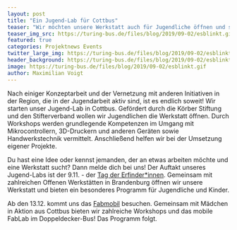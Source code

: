 ```yaml
---
layout: post
title: "Ein Jugend-Lab für Cottbus"
teaser: "Wir möchten unsere Werkstatt auch für Jugendliche öffnen und starten ein Jugend-Lab."
teaser_img_src: https://turing-bus.de/files/blog/2019/09-02/esblinkt.gif
featured: true
categories: Projektnews Events
twitter_large_img: https://turing-bus.de/files/blog/2019/09-02/esblinkt.gif
header_background: https://turing-bus.de/files/blog/2019/09-02/esblinkt.gif
image: https://turing-bus.de/files/blog/2019/09-02/esblinkt.gif
author: Maximilian Voigt
---
```

Nach einiger Konzeptarbeit und der Vernetzung mit anderen Initiativen in der Region, die in der Jugendarbeit aktiv sind, ist es endlich soweit! Wir starten unser Jugend-Lab in Cottbus. Gefördert durch die Körber Stiftung und den Stifterverband wollen wir Jugendlichen die Werkstatt öffnen. Durch Workshops werden grundlegende Kompetenzen im Umgang mit Mikrocontrollern, 3D-Druckern und anderen Geräten sowie Handwerkstechnik vermittelt. Anschließend helfen wir bei der Umsetzung eigener Projekte.

Du hast eine Idee oder kennst jemanden, der an etwas arbeiten möchte und eine Werkstatt sucht? Dann melde dich bei uns! Der Auftakt unseres Jugend-Labs ist der 9.11. - der [Tag der Erfinder\*innen](https://offene-werkstaetten-brandenburg.de/erfinden). Gemeinsam mit zahlreichen Offenen Werkstätten in Brandenburg öffnen wir unsere Werkstatt und bieten ein besonderes Programm für Jugendliche und Kinder.

Ab den 13.12. kommt uns das [Fabmobil](http://fabmobil.org/) besuchen. Gemeinsam mit Mädchen in Aktion aus Cottbus bieten wir zahlreiche Workshops und das mobile FabLab im Doppeldecker-Bus! Das Programm folgt.